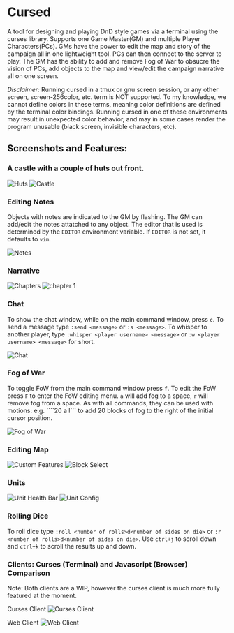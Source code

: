 # Cursed
A tool for designing and playing DnD style games via a terminal using the curses library. Supports one Game Master(GM) and multiple Player Characters(PCs). GMs have the power to edit the map and story of the campaign all in one lightweight tool. PCs can then connect to the server to play. The GM has the ability to add and remove Fog of War to obsucre the vision of PCs, add objects to the map and view/edit the campaign narrative all on one screen. 

*Disclaimer:* Running cursed in a tmux or gnu screen session, or any other screen, screen-256color, etc. term is NOT supported. To my knowledge, we cannot define colors in these terms, meaning color definitions are defined by the terminal color bindings. Running cursed in one of these environments may result in unexpected color behavior, and may in some cases render the program unusable (black screen, invisible characters, etc).


## Screenshots and Features: 
### A castle with a couple of huts out front.
![Huts](images/huts.png)
![Castle](images/castle.png)

### Editing Notes
Objects with notes are indicated to the GM by flashing. The GM can add/edit the notes attatched to any object. The editor that is used is determined by the ```EDITOR``` environment variable. If ```EDITOR``` is not set, it defaults to ```vim```.

![Notes](images/notes.png)


### Narrative
![Chapters](images/chapters.png)
![chapter 1](images/chapter1.png)


### Chat 
To show the chat window, while on the main command window, press ```c```. To send a message type ```:send <message>``` or ```:s <message>```. To whisper to another player, type ```:whisper <player username> <message>``` or ```:w <player username> <message>``` for short.

![Chat](images/chat.png)


### Fog of War
To toggle FoW from the main command window press ```f```. To edit the FoW press ```F``` to enter the FoW editing menu. ```a``` will add fog to a space, ```r``` will remove fog from a space. As with all commands, they can be used with motions: e.g. ````20 a l``` to add 20 blocks of fog to the right of the initial cursor position.

![Fog of War](images/fog_of_war.png)

### Editing Map

![Custom Features](images/custom_feature.png)
![Block Select](images/block_select.png)

### Units

![Unit Health Bar](images/unit_health_bar.png)
![Unit Config](images/unit_config.png)


### Rolling Dice
To roll dice type ```:roll <number of rolls>d<number of sides on die>``` or ```:r <number of rolls>d<number of sides on die>```. Use ```ctrl+j``` to scroll down and ```ctrl+k``` to scroll the results up and down.

### Clients: Curses (Terminal) and Javascript (Browser) Comparison
Note: Both clients are a WIP, however the curses client is much more fully featured at the moment.

Curses Client
![Curses Client](images/curses_client.png)

Web Client
![Web Client](images/web_client.png)





